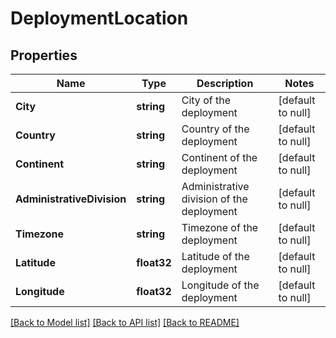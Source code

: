 # DeploymentLocation

## Properties
Name | Type | Description | Notes
------------ | ------------- | ------------- | -------------
**City** | **string** | City of the deployment | [default to null]
**Country** | **string** | Country of the deployment | [default to null]
**Continent** | **string** | Continent of the deployment | [default to null]
**AdministrativeDivision** | **string** | Administrative division of the deployment | [default to null]
**Timezone** | **string** | Timezone of the deployment | [default to null]
**Latitude** | **float32** | Latitude of the deployment | [default to null]
**Longitude** | **float32** | Longitude of the deployment | [default to null]

[[Back to Model list]](../README.md#documentation-for-models) [[Back to API list]](../README.md#documentation-for-api-endpoints) [[Back to README]](../README.md)


